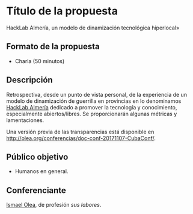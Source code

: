 # Título de la propuesta

HackLab Almería, un modelo de dinamización tecnológica hiperlocal»

## Formato de la propuesta

* Charla (50 minutos)

## Descripción

Retrospectiva, desde un punto de vista personal, de la experiencia de un modelo de dinamización de guerrilla en provincias en lo denominamos [HackLab Almería](http://hacklabalmeria.net) dedicado a promover la tecnología y conocimiento, especialmente abiertos/libres. Se proporcionarán algunas métricas y lamentaciones.

Una versión previa de las transparencias está disponible en http://olea.org/conferencias/doc-conf-20171107-CubaConf/. 

## Público objetivo

* Humanos en general.

## Conferenciante

[Ismael Olea](http://olea.org), de profesión _sus labores_.
